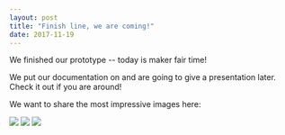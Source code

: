 ```yaml
---
layout: post
title: "Finish line, we are coming!"
date: 2017-11-19
---
```


We finished our prototype -- today is maker fair time!

We put our documentation on 
[](http://discourse.opentechschool.org/t/documentation-dna-measurement/2283)
and are going to give a presentation later. Check it out if you are around!

We want to share the most impressive images here:

![](./images/20171118_123241.jpg)
![](./images/20171118_195911.jpg)
![](./images/20171118_195810.jpg)
